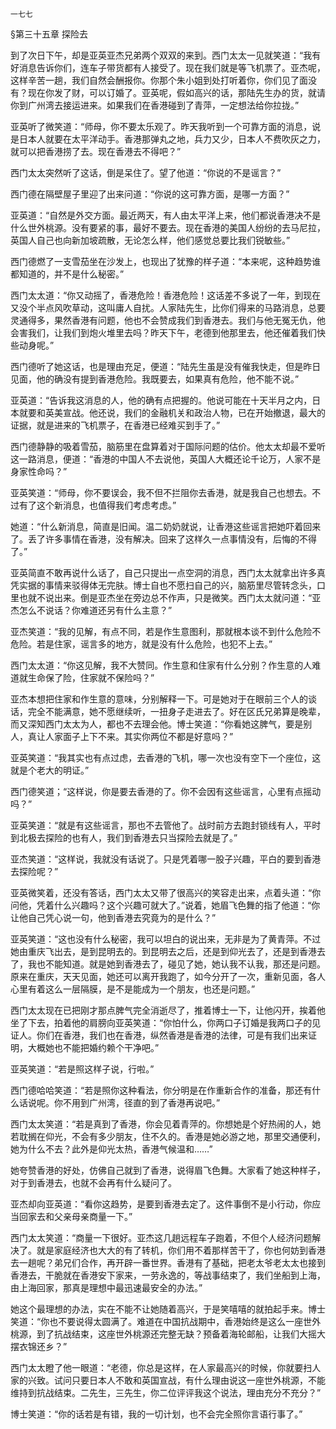     一七七 

   §第三十五章 探险去

   到了次日下午，却是亚英亚杰兄弟两个双双的来到。西门太太一见就笑道：“我有好消息告诉你们，连车子带货都有人接受了。现在我们就是等飞机票了。亚杰呢，这样辛苦一趟，我们自然会酬报你。你那个朱小姐到处打听着你，你们见了面没有？现在你发了财，可以订婚了。亚英呢，假如高兴的话，那陆先生办的货，就请你到广州湾去接运进来。如果我们在香港碰到了青萍，一定想法给你拉拢。”

   亚英听了微笑道：“师母，你不要太乐观了。昨天我听到一个可靠方面的消息，说是日本人就要在太平洋动手。香港那弹丸之地，兵力又少，日本人不费吹灰之力，就可以把香港捞了去。现在香港去不得吧？”

   西门太太突然听了这话，倒是呆住了。望了他道：“你说的不是谣言？”

   西门德在隔壁屋子里迎了出来问道：“你说的这可靠方面，是哪一方面？”

   亚英道：“自然是外交方面。最近两天，有人由太平洋上来，他们都说香港决不是什么世外桃源。没有要紧的事，最好不要去。现在香港的美国人纷纷的去马尼拉，英国人自己也向新加坡疏散，无论怎么样，他们感觉总要比我们锐敏些。”

   西门德燃了一支雪茄坐在沙发上，也现出了犹豫的样子道：“本来呢，这种趋势谁都知道的，并不是什么秘密。”

   西门太太道：“你又动摇了，香港危险！香港危险！这话差不多说了一年，到现在又没个半点风吹草动，这叫庸人自扰。人家陆先生，比你们得来的马路消息，总要灵通得多，果然香港有问题，他也不会赞成我们到香港去。我们与他无冤无仇，他会害我们，让我们到炮火堆里去吗？昨天下午，老德到他那里去，他还催着我们快些动身呢。”

   西门德听了她这话，也是理由充足，便道：“陆先生虽是没有催我快走，但是昨日见面，他的确没有提到香港危险。我既要去，如果真有危险，他不能不说。”

   亚英道：“告诉我这消息的人，他的确有点把握的。他说可能在十天半月之内，日本就要和英美宣战。他还说，我们的金融机关和政治人物，已在开始撤退，最大的证据，就是进来的飞机票子，在香港已经难买到手了。”

   西门德静静的吸着雪茄，脑筋里在盘算着对于国际问题的估价。他太太却最不爱听这一路消息，便道：“香港的中国人不去说他，英国人大概还论千论万，人家不是身家性命吗？”

   亚英笑道：“师母，你不要误会，我不但不拦阻你去香港，就是我自己也想去。不过有了这个新消息，也值得我们考虑考虑。”

   她道：“什么新消息，简直是旧闻。温二奶奶就说，让香港这些谣言把她吓着回来了。丢了许多事情在香港，没有解决。回来了这样久一点事情没有，后悔的不得了。”

   亚英简直不敢再说什么话了，自己只提出一点空洞的消息，西门太太就拿出许多真凭实据的事情来驳得体无完肤。博士自也不愿扫自己的兴，脑筋里尽管转念头，口里也就不说出来。倒是亚杰坐在旁边总不作声，只是微笑。西门太太就问道：“亚杰怎么不说话？你难道还另有什么主意？”

   亚杰笑道：“我的见解，有点不同，若是作生意图利，那就根本谈不到什么危险不危险。若是住家，谣言多的地方，就是没有什么危险，也犯不上去。”

   西门太太道：“你这见解，我不大赞同。作生意和住家有什么分别？作生意的人难道就生命保了险，住家就不保险吗？”

   亚杰本想把住家和作生意的意味，分别解释一下。可是她对于在眼前三个人的谈话，完全不能满意，她不愿继续听，一扭身子走进去了。好在区氏兄弟算是晚辈，而又深知西门太太为人，都也不去理会他。博士笑道：“你看她这脾气，要是别人，真让人家面子上下不来。其实你两位不都是好意吗？”

   亚英笑道：“我其实也有点过虑，去香港的飞机，哪一次也没有空下一个座位，这就是个老大的明证。”

   西门德笑道；“这样说，你是要去香港的了。你不会因有这些谣言，心里有点摇动吗？”

   亚英笑道：“就是有这些谣言，那也不去管他了。战时前方去跑封锁线有人，平时到北极去探险的也有人，我们到香港去只当探险去就是了。”

   亚杰笑道：“这样说，我就没有话说了。只是凭着哪一股子兴趣，平白的要到香港去探险呢？”

   亚英微笑着，还没有答话，西门太太又带了很高兴的笑容走出来，点着头道：“你问他，凭着什么兴趣吗？这个兴趣可就大了。”说着，她眉飞色舞的指了他道：“你让他自己凭心说一句，他到香港去究竟为的是什么？”

   亚英笑道：“这也没有什么秘密，我可以坦白的说出来，无非是为了黄青萍。不过她由重庆飞出去，是到昆明去的。到昆明去之后，还是到仰光去了，还是到香港去了，我也不能知道。就是她到香港去了，碰见了她，她认我不认我，那还是问题。原来在重庆，天天见面，她还可以离开我跑了，如今分开了一次，重新见面，各人心里有着这么一层隔膜，是不是能成为一个朋友，也还是问题。”

   西门太太现在已把刚才那点脾气完全消逝尽了，推着博士一下，让他闪开，挨着他坐了下去，拍着他的肩膀向亚英笑道：“你怕什么，你两口子订婚是我两口子的见证人。你们在香港，我们也在香港，纵然香港是香港的法律，可是有我们出来证明，大概她也不能把婚约赖个干净吧。”

   亚英笑道：“若是照这样子说，行啦。”

   西门德哈哈笑道：“若是照你这种看法，你分明是在作重新合作的准备，那还有什么话说呢。你不用到广州湾，径直的到了香港再说吧。”

   西门太太笑道：“若是真到了香港，你会见着青萍的。你想她是个好热闹的人，她若耽搁在仰光，不会有多少朋友，住不久的。香港是她必游之地，那里交通便利，她为什么不去？此外是仰光太热，香港气候温和……”

   她夸赞香港的好处，仿佛自己就到了香港，说得眉飞色舞。大家看了她这种样子，对于到香港去，也就不会再有什么疑问了。

   亚杰却向亚英道：“看你这趋势，是要到香港去定了。这件事倒不是小行动，你应当回家去和父亲母亲商量一下。”

   西门太太笑道：“商量一下很好。亚杰这几趟远程车子跑着，不但个人经济问题解决了。就是家庭经济也大大的有了转机，你们用不着那样苦干了，你也何妨到香港去一趟呢？弟兄们合作，再开辟一番世界。香港有了基础，把老太爷老太太也接到香港去，干脆就在香港安下家来，一劳永逸的，等战事结束了，我们坐船到上海，由上海回家，那真是理想中最迅速最安全的办法。”

   她这个最理想的办法，实在不能不让她随着高兴，于是笑嘻嘻的就拍起手来。博士笑道：“你也不要说得太圆满了。难道在中国抗战期中，香港始终是这么一座世外桃源，到了抗战结束，这座世外桃源还完整无缺？预备着海轮邮船，让我们大摇大摆衣锦还乡？”

   西门太太瞪了他一眼道：“老德，你总是这样，在人家最高兴的时候，你就要扫人家的兴致。试问只要日本人不敢和英国宣战，有什么理由说这一座世外桃源，不能维持到抗战结束。二先生，三先生，你二位评评我这个说法，理由充分不充分？”

   博士笑道：“你的话若是有错，我的一切计划，也不会完全照你言语行事了。”

